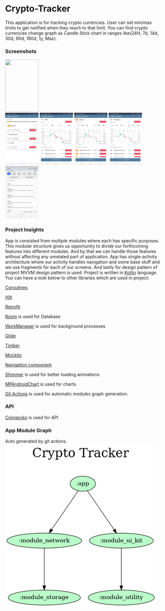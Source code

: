 # Crypto-Tracker

This application is for tracking crypto currencies. User can set min/max limits to get notified when
they reach to that limit. You can find crypto currencies change graph as Candle Stick chart in
ranges like(24H, 7d, 14d, 30d, 90d, 180d, 1y, Max).

### Screenshots

<img src="/screenshots/Record 1.gif" width="107" height="168"> <br />
<img src="/screenshots/Screenshot 1.jpg" width="107" height="168"> <img src="/screenshots/Screenshot 2.jpg" width="107" height="168"> <img src="/screenshots/Screenshot 3.jpg" width="107" height="168"> <img src="/screenshots/Screenshot 4.jpg" width="107" height="168"> <img src="/screenshots/Screenshot 5.jpg" width="107" height="168">

### Project Insights

App is consisted from multiple modules where each has specific purposes. This modular structure
gives us opportunity to divide our forthcoming features into different modules. And by that we can
handle those features without affecting any unrelated part of application.
App has single-activity architecture where our activity handles navigation and some base stuff and
we use fragments for each of our screens.
And lastly for design pattern of project MVVM design pattern is used.
Project is written in [Kotlin](https://kotlinlang.org/) language.
Yuo can have a look below to other libraries which are used in project:

[Coroutines](https://kotlinlang.org/docs/coroutines-overview.html)

[Hilt](https://dagger.dev/hilt/)

[Retrofit](http://square.github.io/retrofit/)

[Room](https://developer.android.com/jetpack/androidx/releases/room?gclid=Cj0KCQiA3-yQBhD3ARIsAHuHT65ZF-lqQ4O_qWATBFoKLr7Nlexjlc0ra-HPdJKYvtrO8nfSmgeFTc4aAlUzEALw_wcB&gclsrc=aw.ds)
is used for Database

[WorkManager](https://developer.android.com/topic/libraries/architecture/workmanager?gclid=Cj0KCQiA3-yQBhD3ARIsAHuHT651zaCQ0PHJA-6JBUqPXqx0oYHvn-QokeaXFg615ut8Es0u2S0UCVEaAlbwEALw_wcB&gclsrc=aw.ds)
is used for background processes

[Glide](https://github.com/bumptech/glide)

[Timber](https://github.com/JakeWharton/timber)

[Mockito](http://site.mockito.org/)

[Navigation component](https://developer.android.com/guide/navigation/navigation-getting-started)

[Shimmer](https://github.com/facebook/shimmer-android) is used for better loading animations

[MPAndroidChart](https://github.com/PhilJay/MPAndroidChart) is used for charts.

[Git Actions](https://github.com/asimanaghayev/Crypto-Tracker/actions) is used for automatic modules
graph generation.

### API

[Coingecko](https://www.coingecko.com/en/api/documentation) is used for API

### App Module Graph

Auto generated by git actions. <br />
![](gradle/dependency-graph/project.dot.png)
